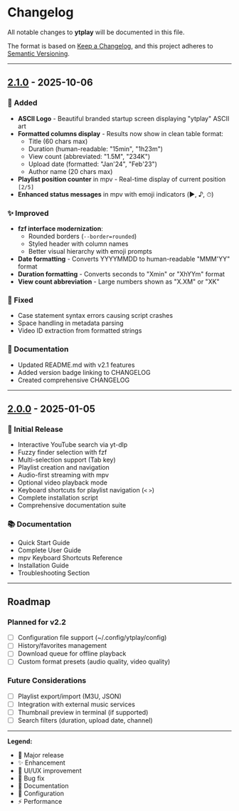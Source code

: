 # Changelog

All notable changes to **ytplay** will be documented in this file.

The format is based on [Keep a Changelog](https://keepachangelog.com/en/1.0.0/),
and this project adheres to [Semantic Versioning](https://semver.org/spec/v2.0.0.html).

---

## [2.1.0] - 2025-10-06

### 🎨 Added
- **ASCII Logo** - Beautiful branded startup screen displaying "ytplay" ASCII art
- **Formatted columns display** - Results now show in clean table format:
  - Title (60 chars max)
  - Duration (human-readable: "15min", "1h23m")
  - View count (abbreviated: "1.5M", "234K")
  - Upload date (formatted: "Jan'24", "Feb'23")
  - Author name (20 chars max)
- **Playlist position counter** in mpv - Real-time display of current position `[2/5]`
- **Enhanced status messages** in mpv with emoji indicators (▶️, ♪, ⏱)

### ✨ Improved
- **fzf interface modernization**:
  - Rounded borders (`--border=rounded`)
  - Styled header with column names
  - Better visual hierarchy with emoji prompts
- **Date formatting** - Converts YYYYMMDD to human-readable "MMM'YY" format
- **Duration formatting** - Converts seconds to "Xmin" or "XhYYm" format
- **View count abbreviation** - Large numbers shown as "X.XM" or "XK"

### 🐛 Fixed
- Case statement syntax errors causing script crashes
- Space handling in metadata parsing
- Video ID extraction from formatted strings

### 📝 Documentation
- Updated README.md with v2.1 features
- Added version badge linking to CHANGELOG
- Created comprehensive CHANGELOG

---

## [2.0.0] - 2025-01-05

### 🎉 Initial Release
- Interactive YouTube search via yt-dlp
- Fuzzy finder selection with fzf
- Multi-selection support (Tab key)
- Playlist creation and navigation
- Audio-first streaming with mpv
- Optional video playback mode
- Keyboard shortcuts for playlist navigation (`<` `>`)
- Complete installation script
- Comprehensive documentation suite

### 📚 Documentation
- Quick Start Guide
- Complete User Guide
- mpv Keyboard Shortcuts Reference
- Installation Guide
- Troubleshooting Section

---

## Roadmap

### Planned for v2.2
- [ ] Configuration file support (~/.config/ytplay/config)
- [ ] History/favorites management
- [ ] Download queue for offline playback
- [ ] Custom format presets (audio quality, video quality)

### Future Considerations
- [ ] Playlist export/import (M3U, JSON)
- [ ] Integration with external music services
- [ ] Thumbnail preview in terminal (if supported)
- [ ] Search filters (duration, upload date, channel)

---

**Legend:**
- 🎉 Major release
- ✨ Enhancement
- 🎨 UI/UX improvement
- 🐛 Bug fix
- 📝 Documentation
- 🔧 Configuration
- ⚡ Performance

[2.1.0]: https://github.com/iamthemediagit/ytplay-youtube-terminal/releases/tag/v2.1.0
[2.0.0]: https://github.com/iamthemediagit/ytplay-youtube-terminal/releases/tag/v2.0.0
